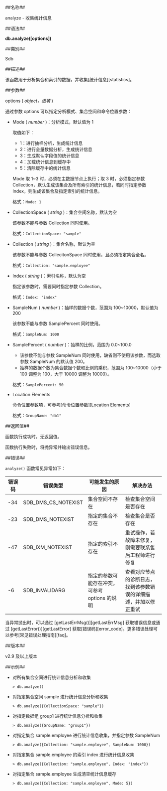 ##名称##

analyze - 收集统计信息

##语法##

**db.analyze([options])**

##类别##

Sdb

##描述##

该函数用于分析集合和索引的数据，并收集[统计信息][statistics]。

##参数##

options ( *object，选填* )

通过参数 options 可以指定分析模式、集合空间和命令位置参数：

- Mode ( *number* )：分析模式，默认值为 1

    取值如下：

    - 1：进行抽样分析，生成统计信息
    - 2：进行全量数据分析，生成统计信息
    - 3：生成默认字段值的统计信息
    - 4：加载统计信息到缓存中
    - 5：清除缓存中的统计信息

    Mode 取 1~3 时，必须在主数据节点上执行；取 3 时，必须指定参数 Collection，默认生成该集合及所有索引的统计信息，若同时指定参数 Index，则生成该集合及指定索引的统计信息。

    格式：`Mode: 1`

- CollectionSpace ( *string* )：集合空间名称，默认为空

    该参数不能与参数 Collection 同时使用。

    格式：`CollectionSpace: "sample"`

- Collection ( *string* )：集合名称，默认为空

    该参数不能与参数 CollecitonSpace 同时使用，且必须指定集合全名。

    格式：`Collection: "sample.employee"`

- Index ( *string* )：索引名称，默认为空

    指定该参数时，需要同时指定参数 Collection。

    格式：`Index: "index"`

- SampleNum ( *number* )：抽样的数据个数，范围为 100~10000，默认值为 200

    该参数不能与参数 SamplePercent 同时使用。

    格式：`SampleNum: 1000`

- SamplePercent ( *number* )：抽样的比例，范围为 0.0~100.0

    - 该参数不能与参数 SampleNum 同时使用，缺省则不使用该参数，而选取参数 SampleNum 的默认值 200。
    - 抽样的数据个数为集合数据个数和比例的乘积，范围为 100~10000（小于 100 调整为 100，大于 10000 调整为 10000）。

    格式：`SamplePercent: 50`

- Location Elements

    命令位置参数项，可参考[命令位置参数][Location Elements]

    格式：`GroupName: "db1"`

##返回值##

函数执行成功时，无返回值。

函数执行失败时，将抛异常并输出错误信息。

##错误##

`analyze()` 函数常见异常如下：

| 错误码 | 错误类型 | 可能发生的原因 | 解决办法 |
| ------ | -------- | -------------- | -------- |
| -34 | SDB_DMS_CS_NOTEXIST | 集合空间不存在| 检查集合空间是否存在|
| -23 | SDB_DMS_NOTEXIST    | 指定的集合不存在| 检查集合是否存在|
| -47 | SDB_IXM_NOTEXIST | 指定的索引不存在 | 重试操作，若故障未修复，则需要联系售后工程师进行修复|
| -6  | SDB_INVALIDARG | 指定的参数可能存在冲突，可参考 options 的说明| 查看对应节点的诊断日志，找到该参数错误的详细描述，并加以修正重试|

当异常抛出时，可以通过 [getLastErrMsg()][getLastErrMsg] 获取错误信息或通过 [getLastError()][getLastError] 获取[错误码][error_code]。更多错误处理可以参考[常见错误处理指南][faq]。

##版本##

v2.9 及以上版本

##示例##

- 对所有集合空间进行统计信息分析和收集

    ```lang-javascript
    > db.analyze()
    ```

- 对指定集合空间 sample 进行统计信息分析和收集

    ```lang-javascript
    > db.analyze({CollectionSpace: "sample"})
    ```

- 对指定数据组 group1 进行统计信息分析和收集

    ```lang-javascript
    > db.analyze({GroupName: "group1"})
    ```

- 对指定集合 sample.employee 进行统计信息收集，并指定参数 SampleNum

    ```lang-javascript
    > db.analyze({Collection: "sample.employee", SampleNum: 1000})
    ```

- 对指定集合 sample.employee 的索引 index 进行统计信息收集

    ```lang-javascript
    > db.analyze({Collection: "sample.employee", Index: "index"})
    ```

- 对指定集合 sample.employee 生成清空统计信息缓存

    ```lang-javascript
    > db.analyze({Collection: "sample.employee", Mode: 5})
    ```

[^_^]:
     本文使用的所有引用及链接
[Location Elements]:manual/Manual/Sequoiadb_Command/location.md
[statistics]:manual/Distributed_Engine/Maintainance/Access_Plan/statistics.md
[list_info]:manual/Manual/List/list.md
[getLastErrMsg]:manual/Manual/Sequoiadb_Command/Global/getLastErrMsg.md
[getLastError]:manual/Manual/Sequoiadb_Command/Global/getLastError.md
[faq]:manual/FAQ/faq_sdb.md
[error_code]:manual/Manual/Sequoiadb_error_code.md